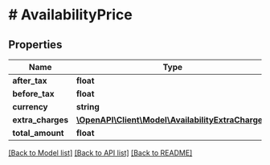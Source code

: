 # # AvailabilityPrice

## Properties

Name | Type | Description | Notes
------------ | ------------- | ------------- | -------------
**after_tax** | **float** |  | [optional]
**before_tax** | **float** |  | [optional]
**currency** | **string** |  | [optional]
**extra_charges** | [**\OpenAPI\Client\Model\AvailabilityExtraCharge[]**](AvailabilityExtraCharge.md) |  | [optional]
**total_amount** | **float** |  | [optional]

[[Back to Model list]](../../README.md#models) [[Back to API list]](../../README.md#endpoints) [[Back to README]](../../README.md)
